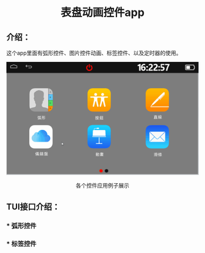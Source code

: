 <h1 align="center"> 表盘动画控件app </h1>

## 介绍：
这个app里面有弧形控件、图片控件动画、标签控件、以及定时器的使用。

<p align="center">
<img src="https://github.com/TUISYS/image/blob/main/dashboard.gif">
</p>
<p align="center">
各个控件应用例子展示
</p>

## TUI接口介绍：

### * 弧形控件

### * 标签控件


